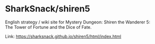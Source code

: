 # SharkSnack/shiren5

English strategy / wiki site for Mystery Dungeon: Shiren the Wanderer 5: The Tower of Fortune and the Dice of Fate.

Link: https://sharksnack.github.io/shiren5/html/index.html
